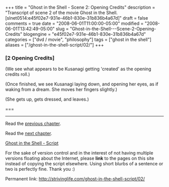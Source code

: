 +++
title = "Ghost in the Shell - Scene 2: Opening Credits"
description = "Transcript of scene 2 of the movie Ghost in the Shell. [slnet0514:e45f02e7-931e-46b1-830e-31b836b4a67d]"
draft = false
comments = true
date = "2008-06-01T11:00:00-05:00"
modified = "2008-06-01T13:42:49-05:00"
slug = "Ghost-in-the-Shell---Scene-2-Opening-Credits"
blogengine = "e45f02e7-931e-46b1-830e-31b836b4a67d"
categories = ["dvd / movie", "philosophy"]
tags = ["ghost in the shell"]
aliases = ["/ghost-in-the-shell-script/02/"]
+++

<h3>[2 Opening Credits]</h3>
<p>
(We see what appears to be Kusanagi getting &#39;created&#39; as the opening credits roll.) 
</p>
<p>
(Once finished, we see Kusanagi laying down, and opening her eyes, as if waking from a dream. She moves her fingers slightly.) 
</p>
<p>
(She gets up, gets dressed, and leaves.) 
</p>
<p>
=== 
</p>
<hr />
<p>
Read the <a href="/ghost-in-the-shell-script/01/">previous chapter</a>. 
</p>
<p>
Read the <a href="/ghost-in-the-shell-script/03/">next chapter</a>. 
</p>
<p>
<a href="/ghost-in-the-shell-script/">Ghost in the Shell - Script</a> 
</p>
<div class="tip">
<p>
For the sake of version control and in the interest of not having multiple versions floating about the Internet, please <strong>link</strong> to the pages on this site instead of copying the script elsewhere. Using short blurbs of a sentence or two is perfectly fine. Thank you :) 
</p>
<p>
Permanent link: <a href="/ghost-in-the-shell-script/02/">http://strivinglife.com/ghost-in-the-shell-script/02/</a> 
</p>
</div>

